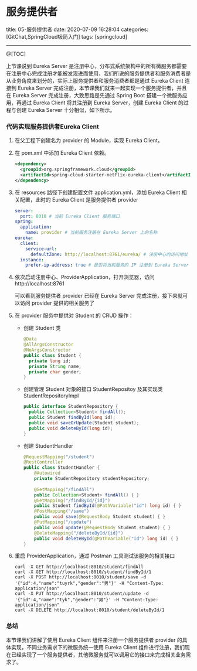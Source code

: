 # 服务提供者

title: 05-服务提供者
date: 2020-07-09 16:28:04
categories: [GitChat,SpringCloud极简入门]
tags: [springcloud]

---

@[TOC]

上节课说到 Eureka Server 是注册中心，分布式系统架构中的所有微服务都需要在注册中心完成注册才能被发现进而使用，我们所说的服务提供者和服务消费者是从业务角度来划分的，实际上服务提供者和服务消费者都是通过 Eureka Client 连接到 Eureka Server 完成注册，本节课我们就来一起实现一个服务提供者，并且在 Eureka Server 完成注册，大致思路是先通过 Spring Boot 搭建一个微服务应用，再通过 Eureka Client 将其注册到 Eureka Server，创建 Eureka Client 的过程与创建 Eureka Server 十分相似，如下所示。

### 代码实现服务提供者Eureka Client

1. 在父工程下创建名为 provider 的 Module，实现 Eureka Client。

2. 在 pom.xml 中添加 Eureka Client 依赖。

   ```xml
   <dependency>
     <groupId>org.springframework.cloud</groupId>
     <artifactId>spring-cloud-starter-netflix-eureka-client</artifactId>
   </dependency>
   ```

3. 在 resources 路径下创建配置文件 application.yml，添加 Eureka Client 相关配置，此时的 Eureka Client 是服务提供者 provider

   ```yaml
   server:
     port: 8010 # 当前 Eureka Client 服务端口
   spring:
     application:
       name: provider # 当前服务注册在 Eureka Server 上的名称
   eureka:
     client:
       service-url:
         defaultZone: http://localhost:8761/eureka/ # 注册中心的访问地址
     instance:
       prefer-ip-address: true # 是否将当前服务的 IP 注册到 Eureka Server
   ```

4. 依次启动注册中心、ProviderApplication，打开浏览器，访问http://localhost:8761

   可以看到服务提供者 provider 已经在 Eureka Server 完成注册，接下来就可以访问 provider 提供的相关服务了

5. 在 provider 服务中提供对 Student 的 CRUD 操作：

   - 创建 Student 类

     ```java
     @Data
     @AllArgsConstructor
     @NoArgsConstructor
     public class Student {
       private long id;
       private String name;
       private char gender;
     }
     ```

   - 创建管理 Student 对象的接口 StudentRepositoy 及其实现类 StudentRepositoryImpl

     ```java
     public interface StudentRepository {
       public Collection<Student> findAll();
       public Student findById(long id);
       public void saveOrUpdate(Student student);
       public void deleteById(long id);
     }
     ```

   - 创建 StudentHandler
   
     ```java
     @RequestMapping("/student")
     @RestController
     public class StudentHandler {
         @Autowired
         private StudentRepository studentRepository;
         
         @GetMapping("/findAll")
         public Collection<Student> findAll() { }
         @GetMapping("/findById/{id}")
         public Student findById(@PathVariable("id") long id) { }
         @PostMapping("/save")
         public void save(@RequestBody Student student) { }
         @PutMapping("/update")
         public void update(@RequestBody Student student) { }
         @DeleteMapping("/deleteById/{id}")
         public void deleteById(@PathVariable("id") long id) { }
     }
     ```
   
6. 重启 ProviderApplication，通过 Postman 工具测试该服务的相关接口

   ```shell
   curl -X GET http://localhost:8010/student/findAll
   curl -X GET http://localhost:8010/student/findById/1
   curl -X POST http://localhost:8010/student/save -d '{"id":4,"name":"tuyrk","gender":"男"}' -H "Content-Type: application/json"
   curl -X PUT http://localhost:8010/student/update -d '{"id":4,"name":"tyk","gender":"男"}' -H "Content-Type: application/json"
   curl -X DELETE http://localhost:8010/student/deleteById/1
   ```

### 总结
本节课我们讲解了使用 Eureka Client 组件来注册一个服务提供者 provider 的具体实现，不同业务需求下的微服务统一使用 Eureka Client 组件进行注册，我们现在已经实现了一个服务提供者，其他微服务就可以调用它的接口来完成相关业务需求了。